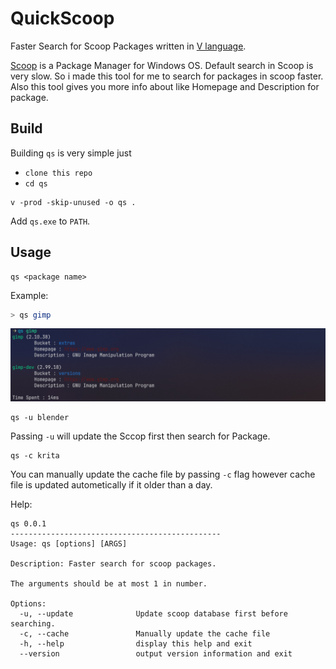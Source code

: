 # QuickScoop
Faster Search for Scoop Packages written in [V language](https://vlang.io).

[Scoop](https://scoop.sh/) is a Package Manager for Windows OS. Default search in Scoop is very slow. So i made this tool for me to search for packages in scoop faster. Also this tool gives you more info about like Homepage and Description for package.

## Build
Building `qs` is very simple just
- `clone this repo`
- `cd qs`
```
v -prod -skip-unused -o qs .
```
Add `qs.exe` to `PATH`.

## Usage
```
qs <package name>
```
Example:
```sh
> qs gimp
```
![screenshot](imgs/qs.png "Screenshot")
```
qs -u blender
```
Passing `-u` will update the Sccop first then search for Package.
```
qs -c krita
```
You can manually update the cache file by passing `-c` flag however cache file is updated autometically if it older than a day.

Help:
```
qs 0.0.1
-----------------------------------------------
Usage: qs [options] [ARGS]

Description: Faster search for scoop packages.

The arguments should be at most 1 in number.

Options:
  -u, --update              Update scoop database first before searching.
  -c, --cache               Manually update the cache file
  -h, --help                display this help and exit
  --version                 output version information and exit
```

